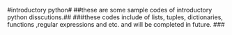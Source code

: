 #introductory python#
##these are some sample codes of introductory python disscutions.##
###these codes include of lists, tuples, dictionaries, functions ,regular expressions and etc.
and will be completed in future. ###
